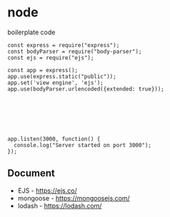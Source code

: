 # node
boilerplate code

````
const express = require("express");
const bodyParser = require("body-parser");
const ejs = require("ejs");

const app = express();
app.use(express.static("public"));
app.set('view engine', 'ejs');
app.use(bodyParser.urlencoded({extended: true}));



  



app.listen(3000, function() {
  console.log("Server started on port 3000");
});

````

## Document
- EJS - https://ejs.co/
- mongoose - https://mongoosejs.com/
- lodash - https://lodash.com/

